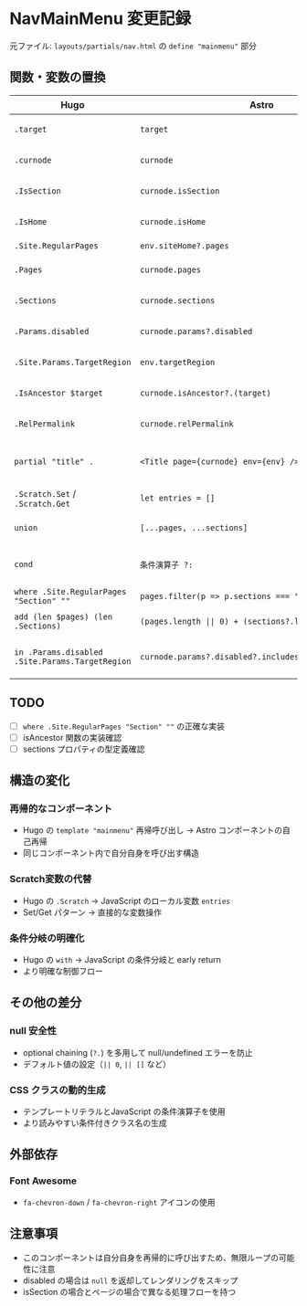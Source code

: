 # NavMainMenu 変更記録

元ファイル: `layouts/partials/nav.html` の `define "mainmenu"` 部分

## 関数・変数の置換

| Hugo | Astro | 備考 |
| ---- | ----- | ---- |
| `.target` | `target` | Props として受け取り |
| `.curnode` | `curnode` | Props として受け取り |
| `.IsSection` | `curnode.isSection` | page プロパティ |
| `.IsHome` | `curnode.isHome` | page プロパティ |
| `.Site.RegularPages` | `env.siteHome?.pages` | 簡易実装 |
| `.Pages` | `curnode.pages` | page プロパティ |
| `.Sections` | `curnode.sections` | page プロパティ |
| `.Params.disabled` | `curnode.params?.disabled` | page プロパティ |
| `.Site.Params.TargetRegion` | `env.targetRegion` | env プロパティ |
| `.IsAncestor $target` | `curnode.isAncestor?.(target)` | 関数として実装 |
| `.RelPermalink` | `curnode.relPermalink` | page プロパティ |
| `partial "title" .` | `<Title page={curnode} env={env} />` | コンポーネント呼び出し |
| `.Scratch.Set` / `.Scratch.Get` | `let entries = []` | JavaScript 変数 |
| `union` | `[...pages, ...sections]` | スプレッド演算子 |
| `cond` | `条件演算子 ?:` | JavaScript の条件演算子 |
| `where .Site.RegularPages "Section" ""` | `pages.filter(p => p.sections === "")` | 簡易実装 |
| `add (len $pages) (len .Sections)` | `(pages.length \|\| 0) + (sections?.length \|\| 0)` | JavaScript の演算 |
| `in .Params.disabled .Site.Params.TargetRegion` | `curnode.params?.disabled?.includes(env.targetRegion)` | JavaScript の配列メソッド |

## TODO

- [ ] `where .Site.RegularPages "Section" ""` の正確な実装
- [ ] isAncestor 関数の実装確認
- [ ] sections プロパティの型定義確認

## 構造の変化

### 再帰的なコンポーネント
- Hugo の `template "mainmenu"` 再帰呼び出し → Astro コンポーネントの自己再帰
- 同じコンポーネント内で自分自身を呼び出す構造

### Scratch変数の代替
- Hugo の `.Scratch` → JavaScript のローカル変数 `entries`
- Set/Get パターン → 直接的な変数操作

### 条件分岐の明確化
- Hugo の `with` → JavaScript の条件分岐と early return
- より明確な制御フロー

## その他の差分

### null 安全性
- optional chaining (`?.`) を多用して null/undefined エラーを防止
- デフォルト値の設定（`|| 0`, `|| []` など）

### CSS クラスの動的生成
- テンプレートリテラルとJavaScript の条件演算子を使用
- より読みやすい条件付きクラス名の生成

## 外部依存

### Font Awesome
- `fa-chevron-down` / `fa-chevron-right` アイコンの使用

## 注意事項

- このコンポーネントは自分自身を再帰的に呼び出すため、無限ループの可能性に注意
- disabled の場合は `null` を返却してレンダリングをスキップ
- isSection の場合とページの場合で異なる処理フローを持つ